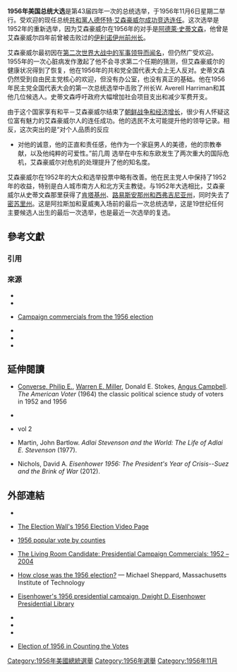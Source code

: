 **1956年美国总统大选**是第43届四年一次的总统选举，于1956年11月6日星期二举行。受欢迎的现任总统[共和黨人](../Page/共和黨_\(美國\).md "wikilink")[德怀特·艾森豪威尔成功竞选连任](../Page/德怀特·艾森豪威尔.md "wikilink")。这次选举是1952年的重新选举，因为艾森豪威尔在1956年的对手是[阿德萊·史蒂文森](../Page/阿德萊·史蒂文森二世.md "wikilink")，他曾是艾森豪威尔四年前曾被击败过的[伊利诺伊州前州长](../Page/伊利诺伊州.md "wikilink")。

艾森豪威尔最初因在[第二次世界大战中的军事领导而闻名](../Page/第二次世界大战.md "wikilink")，但仍然广受欢迎。1955年的一次心脏病发作激起了他不会寻求第二个任期的猜测，但艾森豪威尔的健康状况得到了恢复，他在1956年的共和党全国代表大会上无人反对。史蒂文森仍然受到自由民主党核心的欢迎，但没有办公室，也没有真正的基础。他在1956年民主党全国代表大会的第一次总统选举中击败了州长W.
Averell Harriman和其他几位候选人。史蒂文森呼吁政府大幅增加社会项目支出和减少军费开支。

由于这个国家享有和平－艾森豪威尔结束了[朝鲜战争和经济增长](../Page/朝鲜战争.md "wikilink")，很少有人怀疑这位富有魅力的艾森豪威尔人的连任成功。他的选民不太可能提升他的领导记录。相反，这次突出的是“对个人品质的反应
- 对他的诚意，他的正直和责任感，他作为一个家庭男人的美德，他的宗教奉献，以及他纯粹的可爱性。”前几周
选举在中东和东欧发生了两次重大的国际危机，艾森豪威尔对危机的处理提升了他的知名度。

艾森豪威尔在1952年的大众和选举投票中略有改善。他在民主党人中保持了1952年的收益，特别是白人城市南方人和北方天主教徒。与1952年大选相比，艾森豪威尔从史蒂文森那里获得了[肯塔基州](../Page/肯塔基州.md "wikilink")、[路易斯安那州和](../Page/路易斯安那州.md "wikilink")[西弗吉尼亚州](https://zh.wikipedia.org/wiki/西弗吉尼亚州 "wikilink")，同时失去了[密苏里州](https://zh.wikipedia.org/wiki/密苏里州 "wikilink")。这是阿拉斯加和夏威夷入场前的最后一次总统选举，这是19世纪任何主要候选人出生的最后一次选举，也是最近一次选举的复选。

## 參考文獻

### 引用

### 來源

  -
  -
  - [Campaign commercials from the 1956
    election](http://www.livingroomcandidate.org/commercials/1956)

  -
  -
  -
## 延伸閱讀

  - [Converse, Philip
    E.](https://zh.wikipedia.org/wiki/Philip_Converse "wikilink"),
    [Warren E.
    Miller](https://zh.wikipedia.org/wiki/Warren_Miller_\(political_scientist\) "wikilink"),
    Donald E. Stokes, [Angus
    Campbell](https://zh.wikipedia.org/wiki/Angus_Campbell_\(psychologist\) "wikilink").
    *The American Voter* (1964) the classic political science study of
    voters in 1952 and 1956

  -
  - vol 2

  - Martin, John Bartlow. *Adlai Stevenson and the World: The Life of
    Adlai E. Stevenson* (1977).

  - Nichols, David A. *Eisenhower 1956: The President's Year of
    Crisis--Suez and the Brink of War* (2012).

## 外部連結

  -
  - [The Election Wall's 1956 Election Video
    Page](https://web.archive.org/web/20120109123830/http://electionwall.org/1956.php)

  - [1956 popular vote by
    counties](http://geoelections.free.fr/USA/elec_comtes/1956.htm)

  - [The Living Room Candidate: Presidential Campaign Commercials: 1952
    – 2004](http://livingroomcandidate.movingimage.us)

  - [How close was the 1956
    election?](https://web.archive.org/web/20120825102042/http://www.mit.edu/~mi22295/elections.html#1956) —
    Michael Sheppard, Massachusetts Institute of Technology

  - [Eisenhower's 1956 presidential campaign, Dwight D. Eisenhower
    Presidential
    Library](http://eisenhower.archives.gov/All_About_Ike/Presidential/1956Campaign/1956_Campaign.html)

  -
  -
  -
  - [Election of 1956 in Counting the
    Votes](http://www.countingthevotes.com/1956/)

[Category:1956年美國總統選舉](https://zh.wikipedia.org/wiki/Category:1956年美國總統選舉 "wikilink")
[Category:1956年選舉](https://zh.wikipedia.org/wiki/Category:1956年選舉 "wikilink")
[Category:1956年11月](https://zh.wikipedia.org/wiki/Category:1956年11月 "wikilink")